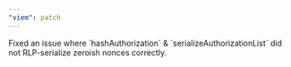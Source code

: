 ```yaml
---
"viem": patch
---
```


Fixed an issue where \`hashAuthorization\` & \`serializeAuthorizationList\` did not RLP-serialize zeroish nonces correctly.
